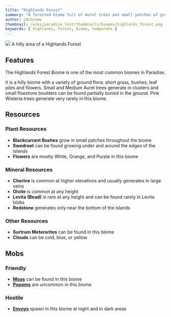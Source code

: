 ```yaml
---
title: "Highlands Forest"
summary: "A forested biome full of Aurel trees and small patches of grass"
author: 24Chrome
thumbnail: /wiki/paradise_lost/thumbnails/biomes/highlands_forest.png
keywords: [ highlands, forest, biome, temperate ]
---
```


<img src="/wiki/paradise_lost/biomes/highlands_forest.png">
A hilly area of a Highlands Forest

## Features
The Highlands Forest Biome is one of the most common biomes in Paradise. 

It is a hilly biome with a variety of ground flora: short grass, bushes, leaf piles and flowers.
Small and Medium Aurel trees generate in clusters and small floestone boulders can be found partially buried in the ground. Pink Wisteria trees generate very rarely in this biome.


## Resources

### Plant Resources
* **Blackcurrant Bushes** grow in small patches throughout the biome
* **Swedroot** can be found growing under and around the edges of the islands
* **Flowers** are mostly White, Orange, and Purple in this biome

### Mineral Resources
* **Cherine** is common at higher elevations and usually generates in large veins
* **Olvite** is common at any height
* **Levita (Bead)** is rare at any height and can be found rarely in Levita blobs
* **Redstone** generates only near the bottom of the islands

### Other Resources
* **Surtrum Meterorites** can be found in this biome
* **Clouds** can be cold, blue, or yellow

## Mobs

### Friendly
* **[Moas](/wiki/paradise-lost/mobs/moa/)** can be found in this biome
* **[Popoms](/wiki/paradise-lost/mobs/popom/)** are uncommon in this biome


### Hostile
* **[Envoys](/wiki/paradise-lost/mobs/envoy/)** spawn in this biome at night and in dark areas
